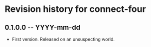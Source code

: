 # Revision history for connect-four

## 0.1.0.0  -- YYYY-mm-dd

* First version. Released on an unsuspecting world.
